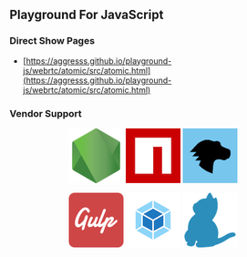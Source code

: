 ## Playground For JavaScript

### Direct Show Pages

- [https://aggresss.github.io/playground-js/webrtc/atomic/src/atomic.html](https://aggresss.github.io/playground-js/webrtc/atomic/src/atomic.html)

### Vendor Support

<p align="center">
  <a href="https://nodejs.org/"><img src="./images/nodejs_icon.png" alt="nodejs"></a>
  <a href="https://www.npmjs.com/"><img src="./images/npm_icon.png" alt="npm"></a>
  <a href="https://developer.mozilla.org/"><img src="./images/mdn_icon.png" alt="mdn"></a>
</p>

<p align="center">
  <a href="https://gulpjs.com/"><img src="./images/gulp_icon.png" alt="gulp"></a>
  <a href="https://webpack.js.org/"><img src="./images/webpack_icon.png" alt="webpack"></a>
  <a href="https://yarnpkg.com/"><img src="./images/yarn_icon.png" alt="yarn"></a>
</p>

